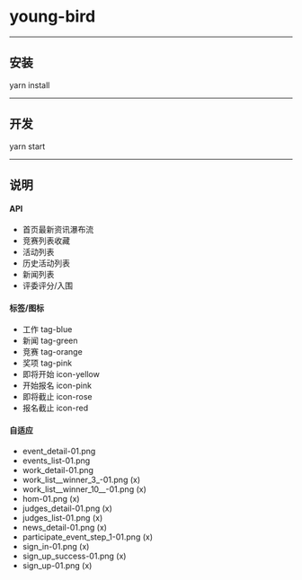 # young-bird
***

## 安装
yarn install
***

## 开发
yarn start
***

## 说明
#### API
- 首页最新资讯瀑布流
- 竞赛列表收藏
- 活动列表
- 历史活动列表
- 新闻列表
- 评委评分/入围

#### 标签/图标
- 工作 tag-blue
- 新闻 tag-green
- 竞赛 tag-orange
- 奖项 tag-pink
- 即将开始 icon-yellow
- 开始报名 icon-pink
- 即将截止 icon-rose
- 报名截止 icon-red

#### 自适应
- event_detail-01.png
- events_list-01.png
- work_detail-01.png
- work_list__winner_3_-01.png (x)
- work_list__winner_10__-01.png (x)
- hom-01.png (x)
- judges_detail-01.png (x)
- judges_list-01.png (x)
- news_detail-01.png (x)
- participate_event_step_1-01.png (x)
- sign_in-01.png (x)
- sign_up_success-01.png (x)
- sign_up-01.png (x)

